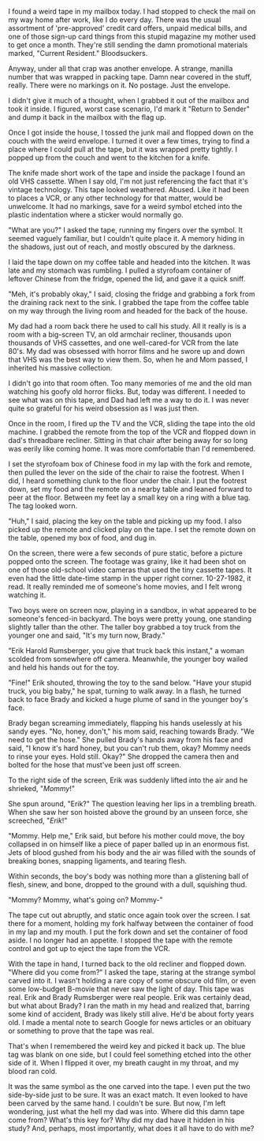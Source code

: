 I found a weird tape in my mailbox today. I had stopped to check the mail on my way home after work, like I do every day. There was the usual assortment of 'pre-approved' credit card offers, unpaid medical bills, and one of those sign-up card things from this stupid magazine my mother used to get once a month. They're still sending the damn promotional materials marked, "Current Resident." Bloodsuckers.

Anyway, under all that crap was another envelope. A strange, manilla number that was wrapped in packing tape. Damn near covered in the stuff, really. There were no markings on it. No postage. Just the envelope.

I didn't give it much of a thought, when I grabbed it out of the mailbox and took it inside. I figured, worst case scenario, I'd mark it "Return to Sender" and dump it back in the mailbox with the flag up.

Once I got inside the house, I tossed the junk mail and flopped down on the couch with the weird envelope. I turned it over a few times, trying to find a place where I could pull at the tape, but it was wrapped pretty tightly. I popped up from the couch and went to the kitchen for a knife.

The knife made short work of the tape and inside the package I found an old VHS cassette. When I say old, I'm not just referencing the fact that it's vintage technology. This tape looked weathered. Abused. Like it had been to places a VCR, or any other technology for that matter, would be unwelcome. It had no markings, save for a weird symbol etched into the plastic indentation where a sticker would normally go.

"What are you?" I asked the tape, running my fingers over the symbol. It seemed vaguely familiar, but I couldn't quite place it. A memory hiding in the shadows, just out of reach, and mostly obscured by the darkness.

I laid the tape down on my coffee table and headed into the kitchen. It was late and my stomach was rumbling. I pulled a styrofoam container of leftover Chinese from the fridge, opened the lid, and gave it a quick sniff.

"Meh, it's probably okay," I said, closing the fridge and grabbing a fork from the draining rack next to the sink. I grabbed the tape from the coffee table on my way through the living room and headed for the back of the house.

My dad had a room back there he used to call his study. All it really is is a room with a big-screen TV, an old armchair recliner, thousands upon thousands of VHS cassettes, and one well-cared-for VCR from the late 80's. My dad was obsessed with horror films and he swore up and down that VHS was the best way to view them. So, when he and Mom passed, I inherited his massive collection.

I didn't go into that room often. Too many memories of me and the old man watching his goofy old horror flicks. But, today was different. I needed to see what was on this tape, and Dad had left me a way to do it. I was never quite so grateful for his weird obsession as I was just then.

Once in the room, I fired up the TV and the VCR, sliding the tape into the old machine. I grabbed the remote from the top of the VCR and flopped down in dad's threadbare recliner. Sitting in that chair after being away for so long was eerily like coming home. It was more comfortable than I'd remembered.

I set the styrofoam box of Chinese food in my lap with the fork and remote, then pulled the lever on the side of the chair to raise the footrest. When I did, I heard something clunk to the floor under the chair. I put the footrest down, set my food and the remote on a nearby table and leaned forward to peer at the floor. Between my feet lay a small key on a ring with a blue tag. The tag looked worn.

"Huh," I said, placing the key on the table and picking up my food. I also picked up the remote and clicked play on the tape. I set the remote down on the table, opened my box of food, and dug in.

On the screen, there were a few seconds of pure static, before a picture popped onto the screen. The footage was grainy, like it had been shot on one of those old-school video cameras that used the tiny cassette tapes. It even had the little date-time stamp in the upper right corner. 10-27-1982, it read. It really reminded me of someone's home movies, and I felt wrong watching it.

Two boys were on screen now, playing in a sandbox, in what appeared to be someone's fenced-in backyard. The boys were pretty young, one standing slightly taller than the other. The taller boy grabbed a toy truck from the younger one and said, "It's my turn now, Brady."

"Erik Harold Rumsberger, you give that truck back this instant," a woman scolded from somewhere off camera. Meanwhile, the younger boy wailed and held his hands out for the toy.

"Fine!" Erik shouted, throwing the toy to the sand below. "Have your stupid truck, you big baby," he spat, turning to walk away. In a flash, he turned back to face Brady and kicked a huge plume of sand in the younger boy's face.

Brady began screaming immediately, flapping his hands uselessly at his sandy eyes. "No, honey, don't," his mom said, reaching towards Brady. "We need to get the hose." She pulled Brady's hands away from his face and said, "I know it's hard honey, but you can't rub them, okay? Mommy needs to rinse your eyes. Hold still. Okay?" She dropped the camera then and bolted for the hose that must've been just off screen.

To the right side of the screen, Erik was suddenly lifted into the air and he shrieked, "*Mommy*!"

She spun around, "Erik?" The question leaving her lips in a trembling breath. When she saw her son hoisted above the ground by an unseen force, she screeched, "*Erik*!"

"Mommy. Help me," Erik said, but before his mother could move, the boy collapsed in on himself like a piece of paper balled up in an enormous fist. Jets of blood gushed from his body and the air was filled with the sounds of breaking bones, snapping ligaments, and tearing flesh.

Within seconds, the boy's body was nothing more than a glistening ball of flesh, sinew, and bone, dropped to the ground with a dull, squishing thud.

"Mommy? Mommy, what's going on? Mommy-"

The tape cut out abruptly, and static once again took over the screen. I sat there for a moment, holding my fork halfway between the container of food in my lap and my mouth. I put the fork down and set the container of food aside. I no longer had an appetite. I stopped the tape with the remote control and got up to eject the tape from the VCR.

With the tape in hand, I turned back to the old recliner and flopped down. "Where did you come from?" I asked the tape, staring at the strange symbol carved into it. I wasn't holding a rare copy of some obscure old film, or even some low-budget B-movie that never saw the light of day. This tape was real. Erik and Brady Rumsberger were real people. Erik was certainly dead, but what about Brady? I ran the math in my head and realized that, barring some kind of accident, Brady was likely still alive. He'd be about forty years old. I made a mental note to search Google for news articles or an obituary or something to prove that the tape was real.

That's when I remembered the weird key and picked it back up. The blue tag was blank on one side, but I could feel something etched into the other side of it. When I flipped it over, my breath caught in my throat, and my blood ran cold.

It was the same symbol as the one carved into the tape. I even put the two side-by-side just to be sure. It was an exact match. It even looked to have been carved by the same hand. I couldn't be sure. But now, I'm left wondering, just what the hell my dad was into. Where did this damn tape come from? What's this key for? Why did my dad have it hidden in his study? And, perhaps, most importantly, what does it all have to do with me?
